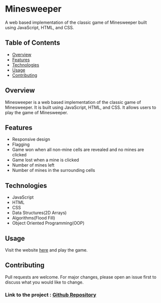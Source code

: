 # Minesweeper

A web based implementation of the classic game of Minesweeper built using JavaScript, HTML, and CSS.

## Table of Contents

- [Overview](#overview)
- [Features](#features)
- [Technologies](#technologies)
- [Usage](#usage)
- [Contributing](#contributing)

## Overview

Minesweeper is a web based implementation of the classic game of Minesweeper. It is built using JavaScript, HTML, and CSS. It allows users to play the game of Minesweeper. 

## Features

- Responsive design
- Flagging
- Game won when all non-mine cells are revealed and no mines are clicked
- Game lost when a mine is clicked
- Number of mines left
- Number of mines in the surrounding cells

## Technologies

- JavaScript
- HTML
- CSS
- Data Structures(2D Arrays)
- Algorithms(Flood Fill)
- Object Oriented Programming(OOP)

## Usage

Visit the website [here](https://udattam.github.io/Minesweeper) and play the game.

## Contributing

Pull requests are welcome. For major changes, please open an issue first to discuss what you would like to change.

### Link to the project : [Github Repository](https://github.com/udattam/minesweeper)

